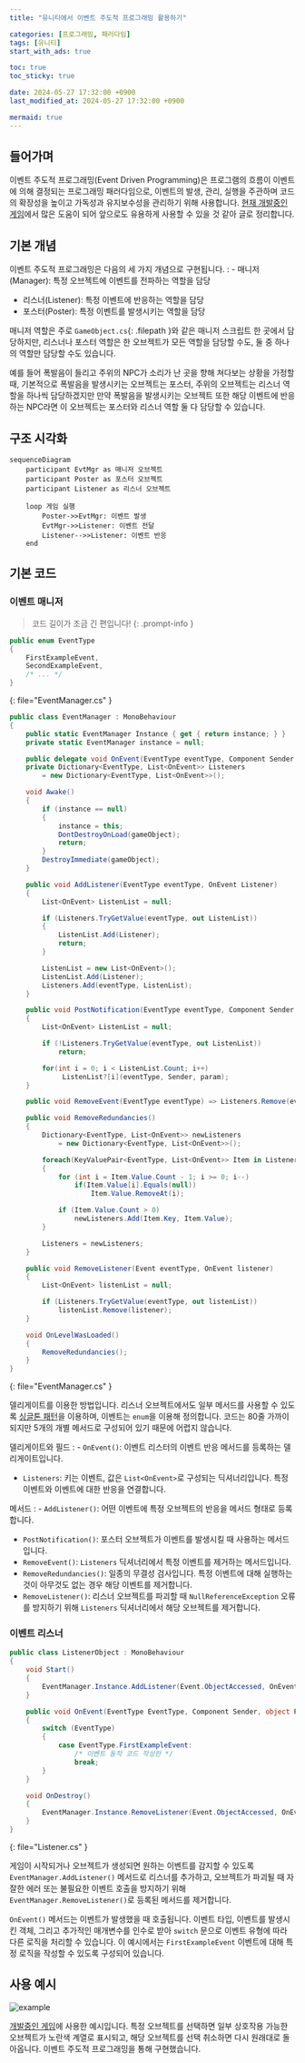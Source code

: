 ```yaml
---
title: "유니티에서 이벤트 주도적 프로그래밍 활용하기"

categories: [프로그래밍, 패러다임]
tags: [유니티]
start_with_ads: true

toc: true
toc_sticky: true

date: 2024-05-27 17:32:00 +0900
last_modified_at: 2024-05-27 17:32:00 +0900

mermaid: true
---
```


## **들어가며**

이벤트 주도적 프로그래밍(Event Driven Programming)은 프로그램의 흐름이 이벤트에 의해 결정되는 프로그래밍 패러다임으로, 이벤트의 발생, 관리, 실행을 주관하며 코드의 확장성을 높이고 가독성과 유지보수성을 관리하기 위해 사용합니다. [현재 개발중인 게임](https://hyngng.github.io/posts/armonia-developing-first/)에서 많은 도움이 되어 앞으로도 유용하게 사용할 수 있을 것 같아 글로 정리합니다.

## **기본 개념**

이벤트 주도적 프로그래밍은 다음의 세 가지 개념으로 구현됩니다.
: - 매니저(Manager): 특정 오브젝트에 이벤트를 전파하는 역할을 담당
- 리스너(Listener): 특정 이벤트에 반응하는 역할을 담당
- 포스터(Poster): 특정 이벤트를 발생시키는 역할을 담당

매니저 역할은 주로 `GameObject.cs`{: .filepath }와 같은 매니저 스크립트 한 곳에서 담당하지만, 리스너나 포스터 역할은 한 오브젝트가 모든 역할을 담당할 수도, 둘 중 하나의 역할만 담당할 수도 있습니다.

예를 들어 폭발음이 들리고 주위의 NPC가 소리가 난 곳을 향해 쳐다보는 상황을 가정할 때, 기본적으로 폭발음을 발생시키는 오브젝트는 포스터, 주위의 오브젝트는 리스너 역할을 하나씩 담당하겠지만 만약 폭발음을 발생시키는 오브젝트 또한 해당 이벤트에 반응하는 NPC라면 이 오브젝트는 포스터와 리스너 역할 둘 다 담당할 수 있습니다.

## **구조 시각화**

```mermaid
sequenceDiagram
    participant EvtMgr as 매니저 오브젝트
    participant Poster as 포스터 오브젝트
    participant Listener as 리스너 오브젝트

    loop 게임 실행
        Poster->>EvtMgr: 이벤트 발생
        EvtMgr->>Listener: 이벤트 전달
        Listener-->>Listener: 이벤트 반응
    end
```

## **기본 코드**

### **이벤트 매니저**

> 코드 길이가 조금 긴 편입니다!
{: .prompt-info }

```cs
public enum EventType
{
    FirstExampleEvent,
    SecondExampleEvent,
    /* ... */
}
```
{: file="EventManager.cs" }

```cs
public class EventManager : MonoBehaviour
{
    public static EventManager Instance { get { return instance; } }    
    private static EventManager instance = null;

    public delegate void OnEvent(EventType eventType, Component Sender, object Param = null);
    private Dictionary<EventType, List<OnEvent>> Listeners
        = new Dictionary<EventType, List<OnEvent>>();

    void Awake()
    {
        if (instance == null)
        {
            instance = this;
            DontDestroyOnLoad(gameObject);
            return;
        }
        DestroyImmediate(gameObject);
    }

    public void AddListener(EventType eventType, OnEvent Listener)
    {
        List<OnEvent> ListenList = null;

        if (Listeners.TryGetValue(eventType, out ListenList))
        {
            ListenList.Add(Listener);
            return;
        }

        ListenList = new List<OnEvent>();
        ListenList.Add(Listener);
        Listeners.Add(eventType, ListenList);
    }

    public void PostNotification(EventType eventType, Component Sender, object param = null)
    {
        List<OnEvent> ListenList = null;

        if (!Listeners.TryGetValue(eventType, out ListenList))
            return;

        for(int i = 0; i < ListenList.Count; i++)
             ListenList?[i](eventType, Sender, param);
    }

    public void RemoveEvent(EventType eventType) => Listeners.Remove(eventType);

    public void RemoveRedundancies()
    {
        Dictionary<EventType, List<OnEvent>> newListeners
            = new Dictionary<EventType, List<OnEvent>>();

        foreach(KeyValuePair<EventType, List<OnEvent>> Item in Listeners)
        {
            for (int i = Item.Value.Count - 1; i >= 0; i--)
                if(Item.Value[i].Equals(null))
                    Item.Value.RemoveAt(i);

            if (Item.Value.Count > 0)
                newListeners.Add(Item.Key, Item.Value);
        }

        Listeners = newListeners;
    }

    public void RemoveListener(Event eventType, OnEvent listener)
    {
        List<OnEvent> listenList = null;

        if (Listeners.TryGetValue(eventType, out listenList))
            listenList.Remove(listener);
    }

    void OnLevelWasLoaded()
    {
        RemoveRedundancies();
    }
}
```
{: file="EventManager.cs" }

델리게이트를 이용한 방법입니다. 리스너 오브젝트에서도 일부 메서드를 사용할 수 있도록 [싱글톤 패턴](https://hyngng.github.io/posts/singleton-pattern/)을 이용하며, 이벤트는 `enum`을 이용해 정의합니다. 코드는 80줄 가까이 되지만 5개의 개별 메서드로 구성되어 있기 때문에 어렵지 않습니다.

델리게이트와 필드
: - `OnEvent()`: 이벤트 리스터의 이벤트 반응 메서드를 등록하는 델리게이트입니다.
- `Listeners`: 키는 이벤트, 값은 `List<OnEvent>`로 구성되는 딕셔너리입니다. 특정 이벤트와 이벤트에 대한 반응을 연결합니다.

메서드
: - `AddListener()`: 어떤 이벤트에 특정 오브젝트의 반응을 메서드 형태로 등록합니다.
- `PostNotification()`: 포스터 오브젝트가 이벤트를 발생시킬 때 사용하는 메서드입니다.
- `RemoveEvent()`: `Listeners` 딕셔너리에서 특정 이벤트를 제거하는 메서드입니다.
- `RemoveRedundancies()`: 일종의 무결성 검사입니다. 특정 이벤트에 대해 실행하는 것이 아무것도 없는 경우 해당 이벤트를 제거합니다.
- `RemoveListener()`: 리스너 오브젝트를 파괴할 때 `NullReferenceException` 오류를 방지하기 위해 `Listeners` 딕셔너리에서 해당 오브젝트를 제거합니다.

<!--
`AddListener(Event.FirstExampleEvent, OnEvent)`와 같은 형태로 사용합니다.
`PostNotification(Event.FirstExampleEvent, this)`와 같은 형태로 사용합니다.
-->

### **이벤트 리스너**

```cs
public class ListenerObject : MonoBehaviour
{
    void Start()
    {
        EventManager.Instance.AddListener(Event.ObjectAccessed, OnEvent);
    }

    public void OnEvent(EventType EventType, Component Sender, object Param = null)
    {
        switch (EventType)
        {
            case EventType.FirstExampleEvent:
                /* 이벤트 동작 코드 작성란 */
                break;
        }
    }

    void OnDestroy()
    {
        EventManager.Instance.RemoveListener(Event.ObjectAccessed, OnEvent);
    }
}
```
{: file="Listener.cs" }

게임이 시작되거나 오브젝트가 생성되면 원하는 이벤트를 감지할 수 있도록 `EventManager.AddListener()` 메서드로 리스너를 추가하고, 오브젝트가 파괴될 때 자잘한 에러 또는 불필요한 이벤트 호출을 방지하기 위해 `EventManager.RemoveListener()`로 등록된 메서드를 제거합니다.

`OnEvent()` 메서드는 이벤트가 발생했을 때 호출됩니다. 이벤트 타입, 이벤트를 발생시킨 객체, 그리고 추가적인 매개변수를 인수로 받아 `switch` 문으로 이벤트 유형에 따라 다른 로직을 처리할 수 있습니다. 이 예시에서는 `FirstExampleEvent` 이벤트에 대해 특정 로직을 작성할 수 있도록 구성되어 있습니다.

## **사용 예시**

![example](/2024-05-27-event-driven-programming/example.webp)

[개발중인 게임](https://hyngng.github.io/posts/armonia-developing-first/)에 사용한 예시입니다. 특정 오브젝트를 선택하면 일부 상호작용 가능한 오브젝트가 노란색 계열로 표시되고, 해당 오브젝트를 선택 취소하면 다시 원래대로 돌아옵니다. 이벤트 주도적 프로그래밍을 통해 구현했습니다.